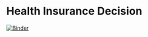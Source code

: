 # Health Insurance Decision

[![Binder](https://mybinder.org/badge_logo.svg)](https://mybinder.org/v2/gh/researchapps/health-insurance-decision/master?filepath=health_insurance.ipynb)
